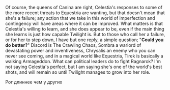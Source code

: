 Of course, the queens of Canina are right, Celestia's responses to some of the more recent threats to Equestria are wanting, but that doesn't mean that she's a failure; any action that we take in this world of imperfection and contingency will have areas where it can be improved. What matters is that Celestia's willing to learn, and she does appear to be, even if the main thing she learns is just how capable Twilight is. But to those who call her a failure, or for her to step down, I have but one reply, a simple question; "**Could you do better?**" Discord is The Crawling Chaos, Sombra a warlord of devastating power and inventiveness, Chrysalis an enemy who you can never see coming, and in a magical world like Equestria, Tirek is basically a walking Armageddon. What can political leaders do to fight Ragnarok? I'm not saying Celestia's perfect, but I am saying she's one of the world's best shots, and will remain so until Twilight manages to grow into her role.


Рог длиннее чем у других